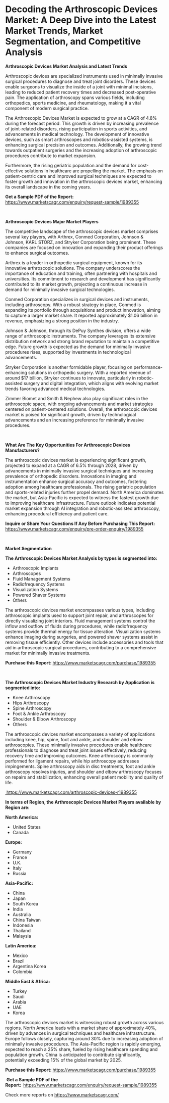 <p><h1>Decoding the Arthroscopic Devices Market: A Deep Dive into the Latest Market Trends, Market Segmentation, and Competitive Analysis</h1></p><p><strong>Arthroscopic Devices Market Analysis and Latest Trends</strong></p>
<p><p>Arthroscopic devices are specialized instruments used in minimally invasive surgical procedures to diagnose and treat joint disorders. These devices enable surgeons to visualize the inside of a joint with minimal incisions, leading to reduced patient recovery times and decreased post-operative pain. The application of arthroscopy spans various fields, including orthopedics, sports medicine, and rheumatology, making it a vital component of modern surgical practice.</p><p>The Arthroscopic Devices Market is expected to grow at a CAGR of 4.8% during the forecast period. This growth is driven by increasing prevalence of joint-related disorders, rising participation in sports activities, and advancements in medical technology. The development of innovative devices, such as smart arthroscopes and robotics-assisted systems, is enhancing surgical precision and outcomes. Additionally, the growing trend towards outpatient surgeries and the increasing adoption of arthroscopic procedures contribute to market expansion. </p><p>Furthermore, the rising geriatric population and the demand for cost-effective solutions in healthcare are propelling the market. The emphasis on patient-centric care and improved surgical techniques are expected to foster growth and innovation in the arthroscopic devices market, enhancing its overall landscape in the coming years.</p></p>
<p><strong>Get a Sample PDF of the Report:&nbsp;</strong> <a href="https://www.marketscagr.com/enquiry/request-sample/1989355?utm_campaign=2987&utm_medium=2&utm_source=Github&utm_content=ia&utm_term=28032025&utm_id=arthroscopic-devices">https://www.marketscagr.com/enquiry/request-sample/1989355</a></p>
<p>&nbsp;</p>
<p><strong>Arthroscopic Devices Major Market Players</strong></p>
<p><p>The competitive landscape of the arthroscopic devices market comprises several key players, with Arthrex, Conmed Corporation, Johnson & Johnson, KARL STORZ, and Stryker Corporation being prominent. These companies are focused on innovation and expanding their product offerings to enhance surgical outcomes.</p><p>Arthrex is a leader in orthopedic surgical equipment, known for its innovative arthroscopic solutions. The company underscores the importance of education and training, often partnering with hospitals and universities. Its commitment to research and development has significantly contributed to its market growth, projecting a continuous increase in demand for minimally invasive surgical technologies.</p><p>Conmed Corporation specializes in surgical devices and instruments, including arthroscopy. With a robust strategy in place, Conmed is expanding its portfolio through acquisitions and product innovation, aiming to capture a larger market share. It reported approximately $1.06 billion in revenue, emphasizing a strong position in the industry.</p><p>Johnson & Johnson, through its DePuy Synthes division, offers a wide range of arthroscopic instruments. The company leverages its extensive distribution network and strong brand reputation to maintain a competitive edge. Future growth is expected as the demand for minimally invasive procedures rises, supported by investments in technological advancements.</p><p>Stryker Corporation is another formidable player, focusing on performance-enhancing solutions in orthopedic surgery. With a reported revenue of around $17 billion, Stryker continues to innovate, particularly in robotic-assisted surgery and digital integration, which aligns with evolving market trends favoring advanced medical technologies.</p><p>Zimmer Biomet and Smith & Nephew also play significant roles in the arthroscopic space, with ongoing advancements and market strategies centered on patient-centered solutions. Overall, the arthroscopic devices market is poised for significant growth, driven by technological advancements and an increasing preference for minimally invasive procedures.</p></p>
<p>&nbsp;</p>
<p><strong>What Are The Key Opportunities For Arthroscopic Devices Manufacturers?</strong></p>
<p><p>The arthroscopic devices market is experiencing significant growth, projected to expand at a CAGR of 6.5% through 2028, driven by advancements in minimally invasive surgical techniques and increasing prevalence of orthopedic disorders. Innovations in imaging and instrumentation enhance surgical accuracy and outcomes, fostering adoption among healthcare professionals. The rising geriatric population and sports-related injuries further propel demand. North America dominates the market, but Asia-Pacific is expected to witness the fastest growth due to improving healthcare infrastructure. Future outlook indicates potential market expansion through AI integration and robotic-assisted arthroscopy, enhancing procedural efficiency and patient care.</p></p>
<p><strong>Inquire or Share Your Questions If Any Before Purchasing This Report:</strong> <a href="https://www.marketscagr.com/enquiry/pre-order-enquiry/1989355?utm_campaign=2987&utm_medium=2&utm_source=Github&utm_content=ia&utm_term=28032025&utm_id=arthroscopic-devices">https://www.marketscagr.com/enquiry/pre-order-enquiry/1989355</a></p>
<p>&nbsp;</p>
<p><strong>Market Segmentation</strong></p>
<p><strong>The Arthroscopic Devices Market Analysis by types is segmented into:</strong></p>
<p><ul><li>Arthroscopic Implants</li><li>Arthroscopes</li><li>Fluid Management Systems</li><li>Radiofrequency Systems</li><li>Visualization Systems</li><li>Powered Shaver Systems</li><li>Others</li></ul></p>
<p><p>The arthroscopic devices market encompasses various types, including arthroscopic implants used to support joint repair, and arthroscopes for directly visualizing joint interiors. Fluid management systems control the inflow and outflow of fluids during procedures, while radiofrequency systems provide thermal energy for tissue alteration. Visualization systems enhance imaging during surgeries, and powered shaver systems assist in removing tissue efficiently. Other devices include accessories and tools that aid in arthroscopic surgical procedures, contributing to a comprehensive market for minimally invasive treatments.</p></p>
<p><strong>Purchase this Report:&nbsp;</strong><a href="https://www.marketscagr.com/purchase/1989355?utm_campaign=2987&utm_medium=2&utm_source=Github&utm_content=ia&utm_term=28032025&utm_id=arthroscopic-devices">https://www.marketscagr.com/purchase/1989355</a></p>
<p>&nbsp;</p>
<p><strong>The Arthroscopic Devices Market Industry Research by Application is segmented into:</strong></p>
<p><ul><li>Knee Arthroscopy</li><li>Hips Arthroscopy</li><li>Spine Arthroscopy</li><li>Foot & Ankle Arthroscopy</li><li>Shoulder & Elbow Arthroscopy</li><li>Others</li></ul></p>
<p><p>The arthroscopic devices market encompasses a variety of applications including knee, hip, spine, foot and ankle, and shoulder and elbow arthroscopies. These minimally invasive procedures enable healthcare professionals to diagnose and treat joint issues effectively, reducing recovery time and improving outcomes. Knee arthroscopy is commonly performed for ligament repairs, while hip arthroscopy addresses impingements. Spine arthroscopy aids in disc treatments, foot and ankle arthroscopy resolves injuries, and shoulder and elbow arthroscopy focuses on repairs and stabilization, enhancing overall patient mobility and quality of life.</p></p>
<p><a href="https://www.marketscagr.com/arthroscopic-devices-r1989355?utm_campaign=2987&utm_medium=2&utm_source=Github&utm_content=ia&utm_term=28032025&utm_id=arthroscopic-devices">&nbsp;https://www.marketscagr.com/arthroscopic-devices-r1989355</a></p>
<p><strong>In terms of Region, the Arthroscopic Devices Market Players available by Region are:</strong></p>
<p>
    <p> <strong> North America: </strong>
        <ul>
            <li>United States</li>
            <li>Canada</li>
        </ul>
        </p> 
    <p> <strong> Europe: </strong>
        <ul>
            <li>Germany</li>
            <li>France</li>
            <li>U.K.</li>
            <li>Italy</li>
            <li>Russia</li>
        </ul>
        </p> 
    <p> <strong> Asia-Pacific: </strong>
        <ul>
            <li>China</li>
            <li>Japan</li>
            <li>South Korea</li>
            <li>India</li>
            <li>Australia</li>
            <li>China Taiwan</li>
            <li>Indonesia</li>
            <li>Thailand</li>
            <li>Malaysia</li>
        </ul>
        </p> 
    <p> <strong> Latin America: </strong>
        <ul>
            <li>Mexico</li>
            <li>Brazil</li>
            <li>Argentina Korea</li>
            <li>Colombia</li>
        </ul>
        </p> 
    <p> <strong> Middle East & Africa: </strong>
        <ul>
            <li>Turkey</li>
            <li>Saudi</li>
            <li>Arabia</li>
            <li>UAE</li>
            <li>Korea</li>
        </ul>
    </p>
    </p>
<p><p>The arthroscopic devices market is witnessing robust growth across various regions. North America leads with a market share of approximately 40%, driven by advances in surgical techniques and healthcare infrastructure. Europe follows closely, capturing around 30% due to increasing adoption of minimally invasive procedures. The Asia-Pacific region is rapidly emerging, expected to reach a 25% share, fueled by rising healthcare spending and population growth. China is anticipated to contribute significantly, potentially exceeding 15% of the global market by 2025.</p></p>
<p><strong>Purchase this Report: </strong><a href="https://www.marketscagr.com/purchase/1989355?utm_campaign=2987&utm_medium=2&utm_source=Github&utm_content=ia&utm_term=28032025&utm_id=arthroscopic-devices">https://www.marketscagr.com/purchase/1989355</a></p>
<p>&nbsp;<strong>Get a Sample PDF of the Report:&nbsp;&nbsp;</strong><a href="https://www.marketscagr.com/enquiry/request-sample/1989355?utm_campaign=2987&utm_medium=2&utm_source=Github&utm_content=ia&utm_term=28032025&utm_id=arthroscopic-devices">https://www.marketscagr.com/enquiry/request-sample/1989355</a></p>
<p><strong></strong></p>
<p>Check more reports on <a href="https://www.marketscagr.com/?utm_campaign=2987&utm_medium=2&utm_source=Github&utm_content=ia&utm_term=28032025&utm_id=arthroscopic-devices">https://www.marketscagr.com/</a></p>